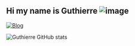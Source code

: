 ## Hi my name is Guthierre ![image](https://github.com/guthierremt/guthierremt/assets/92392933/8d4d4058-23fb-43e7-93f6-90e215e544f5)




[![Blog](https://img.shields.io/badge/Line-00C300?style=for-the-badge&logo=line&logoColor=white)](https://www.youtube.com/watch?v=cRoBt6AZgjc)


![Guthierre GitHub stats](https://github-readme-stats.vercel.app/api?username=guthierremt&show_icons=true&theme=radical)
